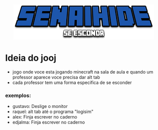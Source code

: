 <p align="center">
  <img src="./senaihide.png">
</p>

# Ideia do jooj
- jogo onde voce esta jogando minecraft na sala de aula e quando um professor aparece voce precisa dar alt tab
- cada professor tem uma forma especifica de se esconder
### exemplos:
- gustavo: Deslige o monitor
- raquel: alt tab até o programa "logisim"
- alex: Finja escrever no caderno
- edjalma: Finja escrever no caderno
